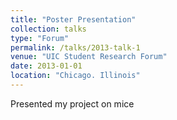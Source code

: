 ```yaml
---
title: "Poster Presentation"
collection: talks
type: "Forum"
permalink: /talks/2013-talk-1
venue: "UIC Student Research Forum"
date: 2013-01-01
location: "Chicago. Illinois"
---
```


Presented my project on mice

